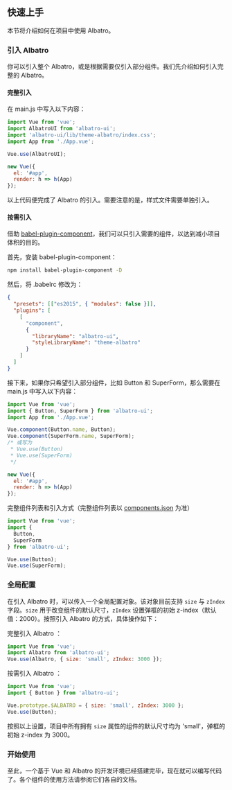 ## 快速上手

本节将介绍如何在项目中使用 Albatro。

<!-- ### 使用 vue-cli@3

我们为新版的 vue-cli 准备了相应的 [Albatro 插件](https://github.com/AlbatroUI/vue-cli-plugin-albatro)，你可以用它们快速地搭建一个基于 Albatro 的项目。 -->

<!-- ### 使用 Starter Kit

我们提供了通用的[项目模板](https://github.com/AlbatroUI/albatro-starter)，你可以直接使用。对于 Laravel 用户，我们也准备了相应的[模板](https://github.com/AlbatroUI/albatro-in-laravel-starter)，同样可以直接下载使用。

如果不希望使用我们提供的模板，请继续阅读。 -->

### 引入 Albatro

你可以引入整个 Albatro，或是根据需要仅引入部分组件。我们先介绍如何引入完整的 Albatro。

#### 完整引入

在 main.js 中写入以下内容：

```javascript
import Vue from 'vue';
import AlbatroUI from 'albatro-ui';
import 'albatro-ui/lib/theme-albatro/index.css';
import App from './App.vue';

Vue.use(AlbatroUI);

new Vue({
  el: '#app',
  render: h => h(App)
});
```

以上代码便完成了 Albatro 的引入。需要注意的是，样式文件需要单独引入。

#### 按需引入

借助 [babel-plugin-component](https://github.com/QingWei-Li/babel-plugin-component)，我们可以只引入需要的组件，以达到减小项目体积的目的。

首先，安装 babel-plugin-component：

```bash
npm install babel-plugin-component -D
```

然后，将 .babelrc 修改为：

```json
{
  "presets": [["es2015", { "modules": false }]],
  "plugins": [
    [
      "component",
      {
        "libraryName": "albatro-ui",
        "styleLibraryName": "theme-albatro"
      }
    ]
  ]
}
```

接下来，如果你只希望引入部分组件，比如 Button 和 SuperForm，那么需要在 main.js 中写入以下内容：

```javascript
import Vue from 'vue';
import { Button, SuperForm } from 'albatro-ui';
import App from './App.vue';

Vue.component(Button.name, Button);
Vue.component(SuperForm.name, SuperForm);
/* 或写为
 * Vue.use(Button)
 * Vue.use(SuperForm)
 */

new Vue({
  el: '#app',
  render: h => h(App)
});
```

完整组件列表和引入方式（完整组件列表以 [components.json](https://github.com/GavinHome/albatro/blob/master/components.json) 为准）

```javascript
import Vue from 'vue';
import {
  Button,
  SuperForm
} from 'albatro-ui';

Vue.use(Button);
Vue.use(SuperForm);
```

### 全局配置

在引入 Albatro 时，可以传入一个全局配置对象。该对象目前支持 `size` 与 `zIndex` 字段。`size` 用于改变组件的默认尺寸，`zIndex` 设置弹框的初始 z-index（默认值：2000）。按照引入 Albatro 的方式，具体操作如下：

完整引入 Albatro ：

```js
import Vue from 'vue';
import Albatro from 'albatro-ui';
Vue.use(Albatro, { size: 'small', zIndex: 3000 });
```

按需引入 Albatro ：

```js
import Vue from 'vue';
import { Button } from 'albatro-ui';

Vue.prototype.$ALBATRO = { size: 'small', zIndex: 3000 };
Vue.use(Button);
```

按照以上设置，项目中所有拥有 `size` 属性的组件的默认尺寸均为 'small'，弹框的初始 z-index 为 3000。

### 开始使用

至此，一个基于 Vue 和 Albatro 的开发环境已经搭建完毕，现在就可以编写代码了。各个组件的使用方法请参阅它们各自的文档。

<!-- ### 使用 Nuxt.js

我们还可以使用 [Nuxt.js](https://nuxtjs.org)：

<div class="glitch-embed-wrap" style="height: 420px; width: 100%;">
  <iframe src="https://glitch.com/embed/#!/embed/nuxt-with-albatro?path=nuxt.config.js&previewSize=0&attributionHidden=true" alt="nuxt-with-albatro on glitch" style="height: 100%; width: 100%; border: 0;"></iframe>
</div> -->


